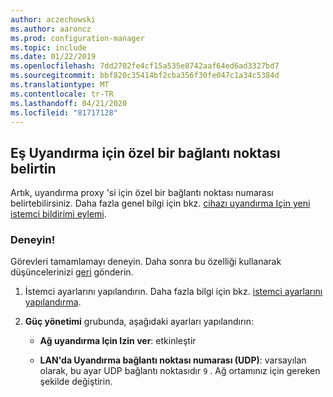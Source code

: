 ```yaml
---
author: aczechowski
ms.author: aaroncz
ms.prod: configuration-manager
ms.topic: include
ms.date: 01/22/2019
ms.openlocfilehash: 7dd2702fe4cf15a535e8742aaf64ed6ad3327bd7
ms.sourcegitcommit: bbf820c35414bf2cba356f30fe047c1a34c5384d
ms.translationtype: MT
ms.contentlocale: tr-TR
ms.lasthandoff: 04/21/2020
ms.locfileid: "81717128"
---
```

## <a name="specify-a-custom-port-for-peer-wakeup"></a><a name="bkmk_sleep"></a>Eş Uyandırma için özel bir bağlantı noktası belirtin
<!--3605925-->

Artık, uyandırma proxy 'si için özel bir bağlantı noktası numarası belirtebilirsiniz. Daha fazla genel bilgi için bkz. [cihazı uyandırma Için yeni istemci bildirimi eylemi](../../../capabilities-in-technical-preview-1810.md#bkmk_wakeup).


### <a name="try-it-out"></a>Deneyin!

Görevleri tamamlamayı deneyin. Daha sonra bu özelliği kullanarak düşüncelerinizi [geri](../../../../understand/find-help.md#product-feedback) gönderin.

1. İstemci ayarlarını yapılandırın. Daha fazla bilgi için bkz. [istemci ayarlarını yapılandırma](../../../../clients/deploy/configure-client-settings.md).  

2. **Güç yönetimi** grubunda, aşağıdaki ayarları yapılandırın:  

    - **Ağ uyandırma Için Izin ver**: etkinleştir  

    - **LAN'da Uyandırma bağlantı noktası numarası (UDP)**: varsayılan olarak, bu ayar UDP bağlantı noktasıdır `9` . Ağ ortamınız için gereken şekilde değiştirin.  

